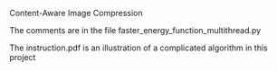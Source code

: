 Content-Aware Image Compression

The comments are in the file faster_energy_function_multithread.py

The instruction.pdf is an illustration of a complicated algorithm in this project
